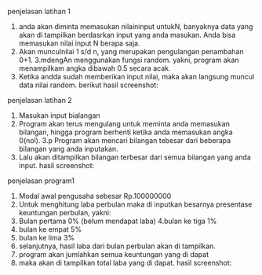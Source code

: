 penjelasan latihan 1
1. anda akan diminta memasukan nilaininput untukN, banyaknya data yang akan di tampilkan berdasrkan input yang anda masukan. Anda bisa memasukan nilai input N berapa saja.
2. Akan munculnilai 1 s/d  n, yang merupakan pengulangan penambahan 0+1.
3.mdengAn menggunakan fungsi random. yakni, program akan menampilkam angka dibawah 0.5 secara acak.
4. Ketika andda sudah memberikan input nilai, maka akan langsung muncul data nilai random.
 berikut hasil screenshot:


penjelasan  latihan 2
1. Masukan input bialangan
2. Program akan terus mengulang untuk meminta anda memasukan bilangan, hingga program berhenti ketika anda memasukan angka 0(nol).
3.p Program akan mencari bilangan tebesar dari beberapa bilangan yang anda inputakan.
4. Lalu akan ditampilkan bilangan terbesar dari semua bilangan yang anda input.
 hasil screenshot:


penjelasan program1
1. Modal awal pengusaha sebesar Rp.100000000
2. Untuk menghitung laba perbulan maka di inputkan besarnya presentase keuntungan perbulan, yakni:
3. Bulan pertama 0% (belum mendapat laba)
4.bulan ke tiga 1%
5. bulan ke empat 5%
6. bulan ke lima 3%
7. selanjutnya, hasil laba dari bulan perbulan akan di tampilkan.
8. program akan jumlahkan semua keuntungan yang di dapat
9. maka akan di tampilkan total laba yang di dapat.
hasil screenshot: